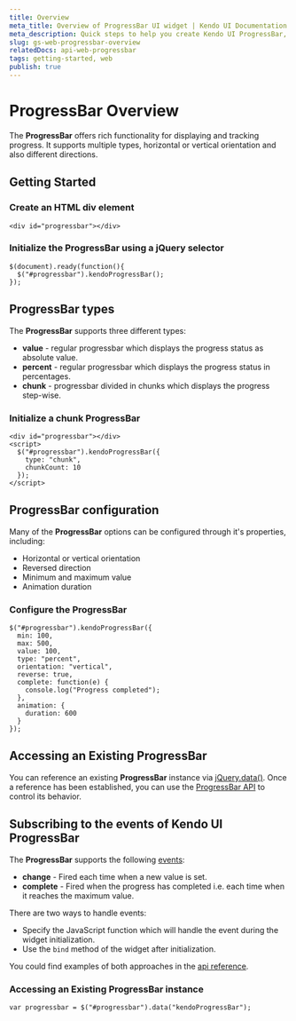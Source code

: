 ```yaml
---
title: Overview
meta_title: Overview of ProgressBar UI widget | Kendo UI Documentation
meta_description: Quick steps to help you create Kendo UI ProgressBar, read the documentation to get started.
slug: gs-web-progressbar-overview
relatedDocs: api-web-progressbar
tags: getting-started, web
publish: true
---
```


# ProgressBar Overview

The **ProgressBar** offers rich functionality for displaying and tracking progress. It supports multiple types, horizontal or vertical orientation and also different directions.


## Getting Started

### Create an HTML div element

	<div id="progressbar"></div>

### Initialize the ProgressBar using a jQuery selector

	$(document).ready(function(){
      $("#progressbar").kendoProgressBar();
	});

## ProgressBar types

The **ProgressBar** supports three different types:

* **value** - regular progressbar which displays the progress status as absolute value.
* **percent** - regular progressbar which displays the progress status in percentages.
* **chunk** - progressbar divided in chunks which displays the progress step-wise.

### Initialize a chunk ProgressBar

	<div id="progressbar"></div>
	<script>
	  $("#progressbar").kendoProgressBar({
	    type: "chunk",
		chunkCount: 10
	  });
	</script>

## ProgressBar configuration

Many of the **ProgressBar** options can be configured through it's properties, including:

* Horizontal or vertical orientation
* Reversed direction
* Minimum and maximum value
* Animation duration

### Configure the ProgressBar

	$("#progressbar").kendoProgressBar({
      min: 100,
      max: 500,
      value: 100,
      type: "percent",
	  orientation: "vertical",
      reverse: true,
      complete: function(e) {
        console.log("Progress completed");
      },
      animation: {
        duration: 600
      }
    });

## Accessing an Existing ProgressBar

You can reference an existing **ProgressBar** instance via [jQuery.data()](http://api.jquery.com/jQuery.data/). Once a reference has been established, you can use the [ProgressBar API](/api/web/progressbar) to control its behavior.

## Subscribing to the events of Kendo UI ProgressBar

The **ProgressBar** supports the following [events](http://docs.kendoui.com/api/web/progressbar#events):

* **change** - Fired each time when a new value is set.
* **complete** - Fired when the progress has completed i.e. each time when it reaches the maximum value.

There are two ways to handle events:

* Specify the JavaScript function which will handle the event during the widget initialization.
* Use the `bind` method of the widget after initialization.

You could find examples of both approaches in the [api reference](http://docs.kendoui.com/api/web/progressbar#events).

### Accessing an Existing ProgressBar instance

	var progressbar = $("#progressbar").data("kendoProgressBar");

